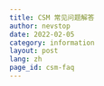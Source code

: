 ```yaml
---
title: CSM 常见问题解答
author: nevstop
date: 2022-02-05
category: information
layout: post
lang: zh
page_id: csm-faq
---
```


